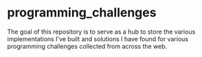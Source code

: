 # programming_challenges

The goal of this repository is to serve as a hub to store the various implementations I've built and solutions I have
found for various programming challenges collected from across the web.
